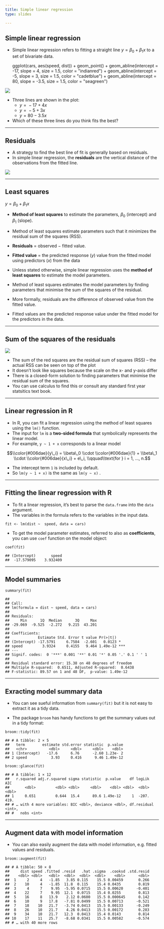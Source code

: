 ```yaml
---
title: Simple linear regression
type: slides

---
```

## Simple linear regression

-   Simple linear regression refers to fitting a straight line
    *y* = *β*<sub>0</sub> + *β*<sub>1</sub>*x* to a set of bivariate
    data.

    ggplot(cars, aes(speed, dist)) +
      geom_point() + 
      geom_abline(intercept = -17, 
                  slope = 4, size = 1.5,
                  color = "indianred") + 
      geom_abline(intercept = -5, 
                  slope = 3, size = 1.5,
                  color = "cadetblue")  + 
      geom_abline(intercept = 80, 
                  slope = -3.5, size = 1.5,
                  color = "seagreen")

<img src="images/chapter8-01/slr-plot-1.png" style="display: block; margin: auto;" />

-   Three lines are shown in the plot:
    -   *y* =  − 17 + 4*x*
    -   *y* =  − 5 + 3*x*
    -   *y* = 80 − 3.5*x*
-   Which of these three lines do you think fits the best?

---

## Residuals

-   A strategy to find the best line of fit is generally based on
    residuals.
-   In simple linear regression, the **residuals** are the vertical
    distance of the observations from the fitted line.

<img src="images/chapter8-01/residuals-1.png" style="display: block; margin: auto;" />

---

## Least squares

*y* = *β*<sub>0</sub> + *β*<sub>1</sub>*x*

-   **Method of least squares** to estimate the parameters,
    *β*<sub>0</sub> (intercept) and *β*<sub>1</sub> (slope).
-   Method of least squares estimate parameters such that it minimizes
    the residual sum of the squares (RSS).
-   **Residuals** = observed − fitted value.
-   **Fitted value** = the predicted response (*y*) value from the
    fitted model using predictors (*x*) from the data

-   Unless stated otherwise, simple linear regression uses the **method
    of least squares** to estimate the model parameters.
-   Method of least squares estimates the model parameters by finding
    parameters that minimise the sum of the squares of the residual.
-   More formally, residuals are the difference of observed value from
    the fitted value.
-   Fitted values are the predicted response value under the fitted
    model for the predictors in the data.

---

## Sum of the squares of the residuals

<img src="images/chapter8-01/plot-fits-1.png" style="display: block; margin: auto;" />

-   The sum of the red squares are the residual sum of squares (RSS) –
    the actual RSS can be seen on top of the plot
-   It doesn’t look like squares because the scale on the x- and y-axis
    differ
-   There is a closed-form solution to finding parameters that minimise
    the residual sum of the squares.
-   You can use calculus to find this or consult any standard first year
    statsitics text book.

---

## Linear regression in R

-   In R, you can fit a linear regression using the method of least
    squares using the `lm()` function.
-   The input for `lm` is a **two-sided formula** that symbolically
    represents the linear model.
-   For example, `y ~ 1 + x` corresponds to a linear model

$$\\color{#006dae}{y\_i} = \\beta\_0 \\cdot \\color{#006dae}{1} + \\beta\_1 \\cdot \\color{#006dae}{x\_i} + e\_i, \\qquad\\text{for } i = 1, ..., n.$$

-   The intercept term `1` is included by default.
-   So `lm(y ~ 1 + x)` is the same as `lm(y ~ x)` .

---

## Fitting the linear regression with R

-   To fit a linear regression, it’s best to parse the `data.frame` into
    the `data` argument.
-   The variables in the formula refers to the variables in the input
    data.

<!-- -->

    fit <- lm(dist ~  speed, data = cars)

-   To get the model parameter estimates, referred to also as
    **coefficients**, you can use `coef` function on the model object:

<!-- -->

    coef(fit)

    ## (Intercept)       speed 
    ##  -17.579095    3.932409

---

## Model summaries

    summary(fit)

    ## 
    ## Call:
    ## lm(formula = dist ~ speed, data = cars)
    ## 
    ## Residuals:
    ##     Min      1Q  Median      3Q     Max 
    ## -29.069  -9.525  -2.272   9.215  43.201 
    ## 
    ## Coefficients:
    ##             Estimate Std. Error t value Pr(>|t|)    
    ## (Intercept) -17.5791     6.7584  -2.601   0.0123 *  
    ## speed         3.9324     0.4155   9.464 1.49e-12 ***
    ## ---
    ## Signif. codes:  0 '***' 0.001 '**' 0.01 '*' 0.05 '.' 0.1 ' ' 1
    ## 
    ## Residual standard error: 15.38 on 48 degrees of freedom
    ## Multiple R-squared:  0.6511, Adjusted R-squared:  0.6438 
    ## F-statistic: 89.57 on 1 and 48 DF,  p-value: 1.49e-12

---

## Exracting model summary data

-   You can see sueful information from `summary(fit)` but it is not
    easy to extract it as a tidy data.

-   The package `broom` has handy functions to get the summary values
    out in a tidy format:

<!-- -->

    broom::tidy(fit)

    ## # A tibble: 2 × 5
    ##   term        estimate std.error statistic  p.value
    ##   <chr>          <dbl>     <dbl>     <dbl>    <dbl>
    ## 1 (Intercept)   -17.6      6.76      -2.60 1.23e- 2
    ## 2 speed           3.93     0.416      9.46 1.49e-12

    broom::glance(fit)

    ## # A tibble: 1 × 12
    ##   r.squared adj.r.squared sigma statistic  p.value    df logLik   AIC
    ##       <dbl>         <dbl> <dbl>     <dbl>    <dbl> <dbl>  <dbl> <dbl>
    ## 1     0.651         0.644  15.4      89.6 1.49e-12     1  -207.  419.
    ## # … with 4 more variables: BIC <dbl>, deviance <dbl>, df.residual <int>,
    ## #   nobs <int>

---

## Augment data with model information

-   You can also easily augment the data with model information,
    e.g. fitted values and residuals.

<!-- -->

    broom::augment(fit)

    ## # A tibble: 50 × 8
    ##     dist speed .fitted .resid   .hat .sigma  .cooksd .std.resid
    ##    <dbl> <dbl>   <dbl>  <dbl>  <dbl>  <dbl>    <dbl>      <dbl>
    ##  1     2     4   -1.85   3.85 0.115    15.5 0.00459       0.266
    ##  2    10     4   -1.85  11.8  0.115    15.4 0.0435        0.819
    ##  3     4     7    9.95  -5.95 0.0715   15.5 0.00620      -0.401
    ##  4    22     7    9.95  12.1  0.0715   15.4 0.0255        0.813
    ##  5    16     8   13.9    2.12 0.0600   15.5 0.000645      0.142
    ##  6    10     9   17.8   -7.81 0.0499   15.5 0.00713      -0.521
    ##  7    18    10   21.7   -3.74 0.0413   15.5 0.00133      -0.249
    ##  8    26    10   21.7    4.26 0.0413   15.5 0.00172       0.283
    ##  9    34    10   21.7   12.3  0.0413   15.4 0.0143        0.814
    ## 10    17    11   25.7   -8.68 0.0341   15.5 0.00582      -0.574
    ## # … with 40 more rows
